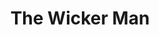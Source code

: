 ---
title: "The Wicker Man"

year: 1973

director: "Robin Hardy"

summary: "A police seargant investigates a missing girl on a remote scottish island, but the locals aren't cooperating as he hoped"

comment: "Christopher Lee liked this so much he considered this his best role and payed the american press tour out of his own pocket"

image: "https://media.giphy.com/media/xThtadFZBz0xhlaY3S/giphy.gif"

imdb: "https://www.imdb.com/title/tt0070917/"

quotes:
  - "Oh lord! Oh Jesus Christ!"
  - "Animals are fine, but their acceptability is limited. A little child is even better, but not nearly as effective as the right kind of adult."
---
